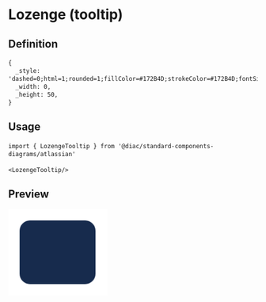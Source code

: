 # Lozenge (tooltip)

## Definition

```
{
  _style: 'dashed=0;html=1;rounded=1;fillColor=#172B4D;strokeColor=#172B4D;fontSize=12;align=center;fontStyle=0;strokeWidth=2;fontColor=#ffffff',
  _width: 0,
  _height: 50,
}
```

## Usage

```
import { LozengeTooltip } from '@diac/standard-components-diagrams/atlassian'

<LozengeTooltip/>
```

## Preview

<img src="./lozenge-tooltip.png" width="200"/>
